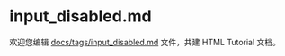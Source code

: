 input_disabled.md
===

欢迎您编辑 <a target="__blank" href="https://github.com/jaywcjlove/html-tutorial/blob/main/docs/tags/input_disabled.md">docs/tags/input_disabled.md</a> 文件，共建 HTML Tutorial 文档。
